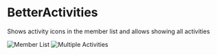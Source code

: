 # BetterActivities

Shows activity icons in the member list and allows showing all activities

![Member List](https://github.com/Vendicated/Vencord/assets/24937357/4c034963-4448-483a-ba1d-c04f74e4aa51)
![Multiple Activities](https://github.com/Vendicated/Vencord/assets/24937357/11a2f15e-59b0-4072-847a-33444d964674)
